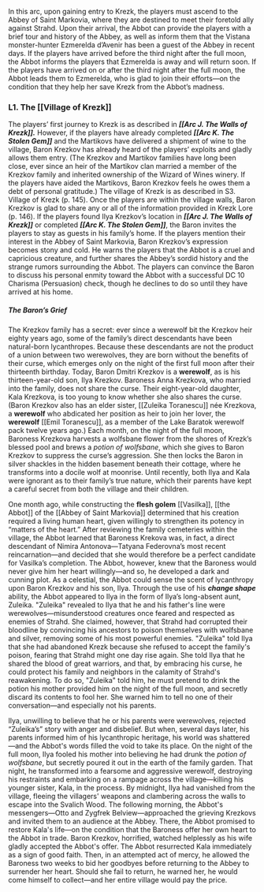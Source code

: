 In this arc, upon gaining entry to Krezk, the players must ascend to the Abbey of Saint Markovia, where they are destined to meet their foretold ally against Strahd. Upon their arrival, the Abbot can provide the players with a brief tour and history of the Abbey, as well as inform them that the Vistana monster-hunter Ezmerelda d’Avenir has been a guest of the Abbey in recent days. If the players have arrived before the third night after the full moon, the Abbot informs the players that Ezmerelda is away and will return soon. If the players have arrived on or after the third night after the full moon, the Abbot leads them to Ezmerelda, who is glad to join their efforts—on the condition that they help her save Krezk from the Abbot’s madness.
### L1. The [[Village of Krezk]]
The players’ first journey to Krezk is as described in _**[[Arc J. The Walls of Krezk]].**_ However, if the players have already completed _**[[Arc K. The Stolen Gem]]**_ and the Martikovs have delivered a shipment of wine to the village, Baron Krezkov has already heard of the players’ exploits and gladly allows them entry. (The Krezkov and Martikov families have long been close, ever since an heir of the Martikov clan married a member of the Krezkov family and inherited ownership of the Wizard of Wines winery. If the players have aided the Martikovs, Baron Krezkov feels he owes them a debt of personal gratitude.) The village of Krezk is as described in S3. Village of Krezk (p. 145). Once the players are within the village walls, Baron Krezkov is glad to share any or all of the information provided in Krezk Lore (p. 146). If the players found Ilya Krezkov’s location in _**[[Arc J. The Walls of Krezk]]**_ or completed _**[[Arc K. The Stolen Gem]]**_, the Baron invites the players to stay as guests in his family’s home. If the players mention their interest in the Abbey of Saint Markovia, Baron Krezkov’s expression becomes stony and cold. He warns the players that the Abbot is a cruel and capricious creature, and further shares the Abbey’s sordid history and the strange rumors surrounding the Abbot. The players can convince the Baron to discuss his personal enmity toward the Abbot with a successful DC 10 Charisma (Persuasion) check, though he declines to do so until they have arrived at his home.

##### The Baron’s Grief 
The Krezkov family has a secret: ever since a werewolf bit the Krezkov heir eighty years ago, some of the family’s direct descendants have been natural-born lycanthropes. Because these descendants are not the product of a union between two werewolves, they are born without the benefits of their curse, which emerges only on the night of the first full moon after their thirteenth birthday. Today, Baron Dmitri Krezkov is a **werewolf**, as is his thirteen-year-old son, Ilya Krezkov. Baroness Anna Krezkova, who married into the family, does not share the curse. Their eight-year-old daughter, Kala Krezkova, is too young to know whether she also shares the curse. (Baron Krezkov also has an elder sister, [[Zuleika Toranescu]] née Krezkova, a **werewolf** who abdicated her position as heir to join her lover, the **werewolf** [[Emil Toranescu]], as a member of the Lake Baratok werewolf pack twelve years ago.) Each month, on the night of the full moon, Baroness Krezkova harvests a wolfsbane flower from the shores of Krezk’s blessed pool and brews a _potion of wolfsbane_, which she gives to Baron Krezkov to suppress the curse’s aggression. She then locks the Baron in silver shackles in the hidden basement beneath their cottage, where he transforms into a docile wolf at moonrise. Until recently, both Ilya and Kala were ignorant as to their family’s true nature, which their parents have kept a careful secret from both the village and their children.

One month ago, while constructing the **flesh golem** [[Vasilka]], [[the Abbot]] of the [[Abbey of Saint Markovia]] determined that his creation required a living human heart, given willingly to strengthen its potency in “matters of the heart.” After reviewing the family cemeteries within the village, the Abbot learned that Baroness Krekova was, in fact, a direct descendant of Nimira Antonova—Tatyana Federovna’s most recent reincarnation—and decided that she would therefore be a perfect candidate for Vasilka’s completion. The Abbot, however, knew that the Baroness would never give him her heart willingly—and so, he developed a dark and cunning plot. As a celestial, the Abbot could sense the scent of lycanthropy upon Baron Krezkov and his son, Ilya. Through the use of his _**change shape**_ ability, the Abbot appeared to Ilya in the form of Ilya’s long-absent aunt, Zuleika. "Zuleika" revealed to Ilya that he and his father's line were werewolves—misunderstood creatures once feared and respected as enemies of Strahd. She claimed, however, that Strahd had corrupted their bloodline by convincing his ancestors to poison themselves with wolfsbane and silver, removing some of his most powerful enemies. "Zuleika" told Ilya that she had abandoned Krezk because she refused to accept the family's poison, fearing that Strahd might one day rise again. She told Ilya that he shared the blood of great warriors, and that, by embracing his curse, he could protect his family and neighbors in the calamity of Strahd's reawakening. To do so, "Zuleika" told him, he must pretend to drink the potion his mother provided him on the night of the full moon, and secretly discard its contents to fool her. She warned him to tell no one of their conversation—and especially not his parents.

Ilya, unwilling to believe that he or his parents were werewolves, rejected “Zuleika’s” story with anger and disbelief. But when, several days later, his parents informed him of his lycanthropic heritage, his world was shattered—and the Abbot's words filled the void to take its place. On the night of the full moon, Ilya fooled his mother into believing he had drunk the _potion of wolfsbane_, but secretly poured it out in the earth of the family garden. That night, he transformed into a fearsome and aggressive werewolf, destroying his restraints and embarking on a rampage across the village—killing his younger sister, Kala, in the process. By midnight, Ilya had vanished from the village, fleeing the villagers' weapons and clambering across the walls to escape into the Svalich Wood. The following morning, the Abbot's messengers—Otto and Zygfrek Belview—approached the grieving Krezkovs and invited them to an audience at the Abbey. There, the Abbot promised to restore Kala's life—on the condition that the Baroness offer her own heart to the Abbot in trade. Baron Krezkov, horrified, watched helplessly as his wife gladly accepted the Abbot's offer. The Abbot resurrected Kala immediately as a sign of good faith. Then, in an attempted act of mercy, he allowed the Baroness two weeks to bid her goodbyes before returning to the Abbey to surrender her heart. Should she fail to return, he warned her, he would come himself to collect—and her entire village would pay the price.